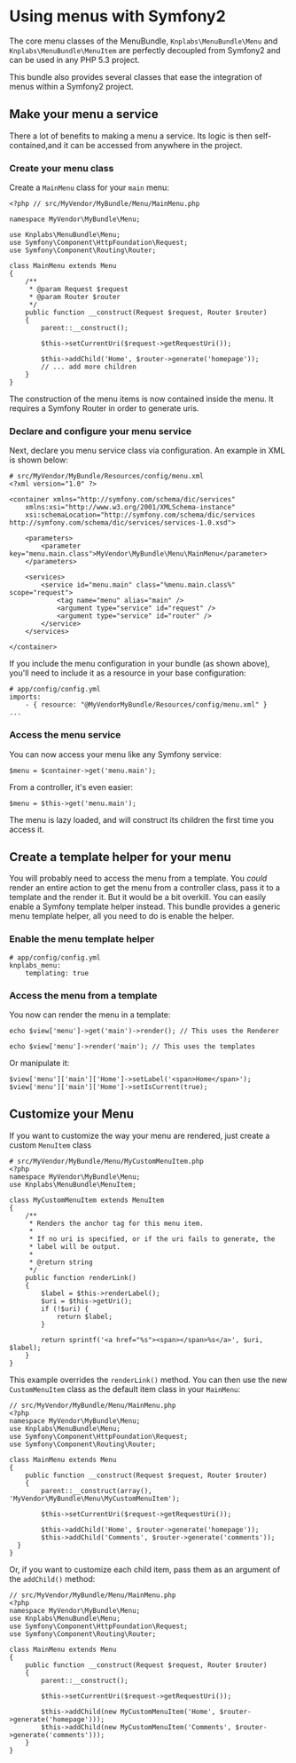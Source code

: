 Using menus with Symfony2
=========================

The core menu classes of the MenuBundle, `Knplabs\MenuBundle\Menu` and
`Knplabs\MenuBundle\MenuItem`  are perfectly decoupled from Symfony2 and
can be used in any PHP 5.3 project.

This bundle also provides several classes that ease the integration of
menus within a Symfony2 project.

## Make your menu a service

There a lot of benefits to making a menu a service. Its logic is then
self-contained,and it can be accessed from anywhere in the project.

### Create your menu class

Create a `MainMenu` class for your `main` menu:

    <?php // src/MyVendor/MyBundle/Menu/MainMenu.php

    namespace MyVendor\MyBundle\Menu;

    use Knplabs\MenuBundle\Menu;
    use Symfony\Component\HttpFoundation\Request;
    use Symfony\Component\Routing\Router;

    class MainMenu extends Menu
    {
        /**
         * @param Request $request
         * @param Router $router
         */
        public function __construct(Request $request, Router $router)
        {
            parent::__construct();

            $this->setCurrentUri($request->getRequestUri());

            $this->addChild('Home', $router->generate('homepage'));
            // ... add more children
        }
    }

The construction of the menu items is now contained inside the menu.
It requires a Symfony Router in order to generate uris.

### Declare and configure your menu service

Next, declare you menu service class via configuration. An example in XML
is shown below:

    # src/MyVendor/MyBundle/Resources/config/menu.xml
    <?xml version="1.0" ?>

    <container xmlns="http://symfony.com/schema/dic/services"
        xmlns:xsi="http://www.w3.org/2001/XMLSchema-instance"
        xsi:schemaLocation="http://symfony.com/schema/dic/services http://symfony.com/schema/dic/services/services-1.0.xsd">

        <parameters>
            <parameter key="menu.main.class">MyVendor\MyBundle\Menu\MainMenu</parameter>
        </parameters>

        <services>
            <service id="menu.main" class="%menu.main.class%" scope="request">
                <tag name="menu" alias="main" />
                <argument type="service" id="request" />
                <argument type="service" id="router" />
            </service>
        </services>

    </container>

If you include the menu configuration in your bundle (as shown above), you'll
need to include it as a resource in your base configuration:

    # app/config/config.yml
    imports:
        - { resource: "@MyVendorMyBundle/Resources/config/menu.xml" }
    ...

### Access the menu service

You can now access your menu like any Symfony service:

    $menu = $container->get('menu.main');

From a controller, it's even easier:

    $menu = $this->get('menu.main');

The menu is lazy loaded, and will construct its children the first time
you access it.

## Create a template helper for your menu

You will probably need to access the menu from a template.
You _could_ render an entire action to get the menu from a controller class,
pass it to a template and the render it. But it would be a bit overkill.
You can easily enable a Symfony template helper instead. This bundle
provides a generic menu template helper, all you need to do is enable the helper.

### Enable the menu template helper

    # app/config/config.yml
    knplabs_menu:
        templating: true

### Access the menu from a template

You now can render the menu in a template:

    echo $view['menu']->get('main')->render(); // This uses the Renderer

    echo $view['menu']->render('main'); // This uses the templates

Or manipulate it:

    $view['menu']['main']['Home']->setLabel('<span>Home</span>');
    $view['menu']['main']['Home']->setIsCurrent(true);

## Customize your Menu

If you want to customize the way your menu are rendered, just create a
custom `MenuItem` class

    # src/MyVendor/MyBundle/Menu/MyCustomMenuItem.php
    <?php
    namespace MyVendor\MyBundle\Menu;
    use Knplabs\MenuBundle\MenuItem;

    class MyCustomMenuItem extends MenuItem
    {
        /**
         * Renders the anchor tag for this menu item.
         *
         * If no uri is specified, or if the uri fails to generate, the
         * label will be output.
         *
         * @return string
         */
        public function renderLink()
        {
            $label = $this->renderLabel();
            $uri = $this->getUri();
            if (!$uri) {
                return $label;
            }

            return sprintf('<a href="%s"><span></span>%s</a>', $uri, $label);
        }
    }

This example overrides the `renderLink()` method. You can then use the new
`CustomMenuItem` class as the default item class in your `MainMenu`:

    // src/MyVendor/MyBundle/Menu/MainMenu.php
    <?php
    namespace MyVendor\MyBundle\Menu;
    use Knplabs\MenuBundle\Menu;
    use Symfony\Component\HttpFoundation\Request;
    use Symfony\Component\Routing\Router;

    class MainMenu extends Menu
    {
        public function __construct(Request $request, Router $router)
        {
            parent::__construct(array(), 'MyVendor\MyBundle\Menu\MyCustomMenuItem');

            $this->setCurrentUri($request->getRequestUri());

            $this->addChild('Home', $router->generate('homepage'));
            $this->addChild('Comments', $router->generate('comments'));
      }
    }

Or, if you want to customize each child item, pass them as an argument of
the `addChild()` method:

    // src/MyVendor/MyBundle/Menu/MainMenu.php
    <?php
    namespace MyVendor\MyBundle\Menu;
    use Knplabs\MenuBundle\Menu;
    use Symfony\Component\HttpFoundation\Request;
    use Symfony\Component\Routing\Router;

    class MainMenu extends Menu
    {
        public function __construct(Request $request, Router $router)
        {
            parent::__construct();

            $this->setCurrentUri($request->getRequestUri());

            $this->addChild(new MyCustomMenuItem('Home', $router->generate('homepage')));
            $this->addChild(new MyCustomMenuItem('Comments', $router->generate('comments')));
        }
    }

